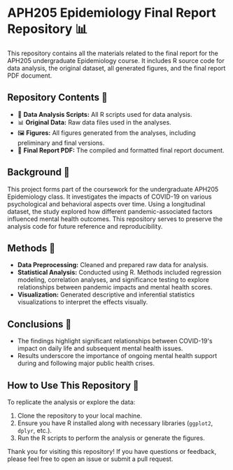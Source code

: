 # APH205 Epidemiology Final Report Repository 📊

This repository contains all the materials related to the final report for the APH205 undergraduate Epidemiology course. It includes R source code for data analysis, the original dataset, all generated figures, and the final report PDF document.

## Repository Contents 📁

- 📝 **Data Analysis Scripts:** All R scripts used for data analysis.
- 📊 **Original Data:** Raw data files used in the analyses.
- 🖼️ **Figures:** All figures generated from the analyses, including preliminary and final versions.
- 📄 **Final Report PDF:** The compiled and formatted final report document.

## Background 📘

This project forms part of the coursework for the undergraduate APH205 Epidemiology class. It investigates the impacts of COVID-19 on various psychological and behavioral aspects over time. Using a longitudinal dataset, the study explored how different pandemic-associated factors influenced mental health outcomes. This repository serves to preserve the analysis code for future reference and reproducibility.

## Methods 🧪

- **Data Preprocessing:** Cleaned and prepared raw data for analysis.
- **Statistical Analysis:** Conducted using R. Methods included regression modeling, correlation analyses, and significance testing to explore relationships between pandemic impacts and mental health scores.
- **Visualization:** Generated descriptive and inferential statistics visualizations to interpret the effects visually.

## Conclusions 📌

- The findings highlight significant relationships between COVID-19's impact on daily life and subsequent mental health issues.
- Results underscore the importance of ongoing mental health support during and following major public health crises.

## How to Use This Repository 🤔

To replicate the analysis or explore the data:

1. Clone the repository to your local machine.
2. Ensure you have R installed along with necessary libraries (`ggplot2`, `dplyr`, etc.).
3. Run the R scripts to perform the analysis or generate the figures.

Thank you for visiting this repository! If you have questions or feedback, please feel free to open an issue or submit a pull request.

